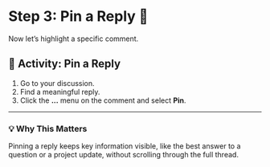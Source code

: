 <!--
  <<< Author notes: Step 3 >>>
  Start this step by acknowledging the previous step.
  Define terms and link to docs.github.com.
-->

# Step 3: Pin a Reply 📍

Now let’s highlight a specific comment.

## 📍 Activity: Pin a Reply

1. Go to your discussion.
2. Find a meaningful reply.
3. Click the **...** menu on the comment and select **Pin**.

---

### 💡 Why This Matters

Pinning a reply keeps key information visible, like the best answer to a question or a project update, without scrolling through the full thread.
